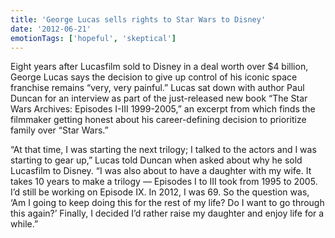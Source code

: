 ```yaml
---
title: 'George Lucas sells rights to Star Wars to Disney'
date: '2012-06-21'
emotionTags: ['hopeful', 'skeptical']
---
```


Eight years after Lucasfilm sold to Disney in a deal worth over \$4 billion, George Lucas says the decision to give up control of his iconic space franchise remains “very, very painful.” Lucas sat down with author Paul Duncan for an interview as part of the just-released new book “The Star Wars Archives: Episodes I-III 1999-2005,” an excerpt from which finds the filmmaker getting honest about his career-defining decision to prioritize family over “Star Wars.”

“At that time, I was starting the next trilogy; I talked to the actors and I was starting to gear up,” Lucas told Duncan when asked about why he sold Lucasfilm to Disney. “I was also about to have a daughter with my wife. It takes 10 years to make a trilogy — Episodes I to III took from 1995 to 2005. I’d still be working on Episode IX. In 2012, I was 69. So the question was, ‘Am I going to keep doing this for the rest of my life? Do I want to go through this again?’ Finally, I decided I’d rather raise my daughter and enjoy life for a while.”
